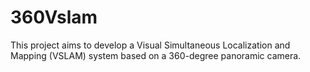 # 360Vslam
This project aims to develop a Visual Simultaneous Localization and Mapping (VSLAM) system based on a 360-degree panoramic camera. 
